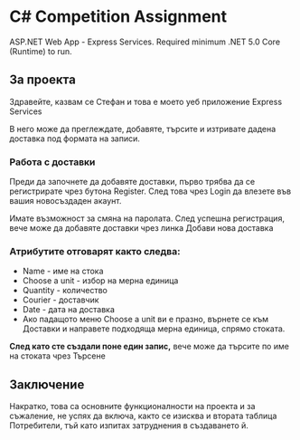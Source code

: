 # C# Competition Assignment
ASP.NET Web App - Express Services. Required minimum .NET 5.0 Core (Runtime) to run.

## За проекта
Здравейте, казвам се Стефан и това е моето уеб приложение Express Services

В него може да преглеждате, добавяте, търсите и изтривате дадена доставка под формата на записи.

### Работа с доставки
Преди да започнете да добавяте доставки, първо трябва да се регистрирате чрез бутона Register. След това чрез Login да влезете във вашия новосъздаден акаунт.

Имате възможност за смяна на паролата. След успешна регистрация, вече може да добавяте доставки чрез линка Добави нова доставка

### Атрибутите отговарят както следва:

* Name - име на стока
* Choose a unit - избор на мерна единица
* Quantity - количество
* Courier - доставчик
* Date - дата на доставка
* Ако падащото меню Choose a unit ви е празно, върнете се към Доставки и направете подходяща мерна единица, спрямо стоката.

**След като сте създали поне един запис,** вече може да търсите по име на стоката чрез Търсене

## Заключение
Накратко, това са основните функционалности на проекта и за съжаление, не успях да включа, както се изисква и втората таблица Потребители, тъй като изпитах затруднения в създаването й.
